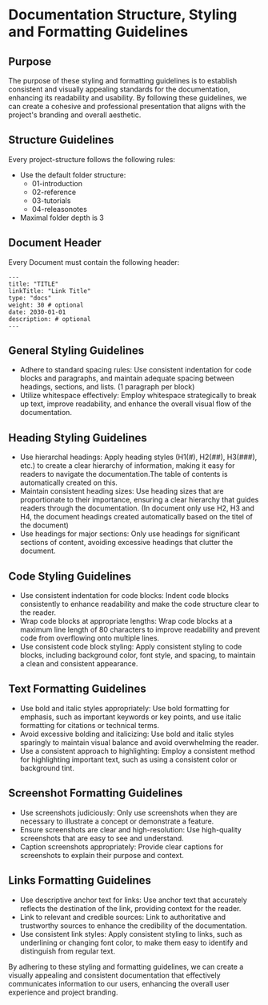 # Documentation Structure, Styling and Formatting Guidelines

## Purpose

The purpose of these styling and formatting guidelines is to establish consistent and visually appealing standards for the documentation, enhancing its readability and usability. By following these guidelines, we can create a cohesive and professional presentation that aligns with the project's branding and overall aesthetic.

## Structure Guidelines

Every project-structure follows the following rules:
- Use the default folder structure:
  - 01-introduction
  - 02-reference
  - 03-tutorials
  - 04-releasonotes
- Maximal folder depth is 3

## Document Header

Every Document must contain the following header:

```
---
title: "TITLE"
linkTitle: "Link Title"
type: "docs"
weight: 30 # optional
date: 2030-01-01
description: # optional
---
```

## General Styling Guidelines

- Adhere to standard spacing rules: Use consistent indentation for code blocks and paragraphs, and maintain adequate spacing between headings, sections, and lists. (1 paragraph per block)
- Utilize whitespace effectively: Employ whitespace strategically to break up text, improve readability, and enhance the overall visual flow of the documentation.

## Heading Styling Guidelines

- Use hierarchal headings: Apply heading styles (H1(#), H2(##), H3(###), etc.) to create a clear hierarchy of information, making it easy for readers to navigate the documentation.The table of contents is automatically created on this.
- Maintain consistent heading sizes: Use heading sizes that are proportionate to their importance, ensuring a clear hierarchy that guides readers through the documentation. (In document only use H2, H3 and H4, the document headings created automatically based on the titel of the document)
- Use headings for major sections: Only use headings for significant sections of content, avoiding excessive headings that clutter the document.

## Code Styling Guidelines

- Use consistent indentation for code blocks: Indent code blocks consistently to enhance readability and make the code structure clear to the reader.
- Wrap code blocks at appropriate lengths: Wrap code blocks at a maximum line length of 80 characters to improve readability and prevent code from overflowing onto multiple lines.
- Use consistent code block styling: Apply consistent styling to code blocks, including background color, font style, and spacing, to maintain a clean and consistent appearance.

## Text Formatting Guidelines

- Use bold and italic styles appropriately: Use bold formatting for emphasis, such as important keywords or key points, and use italic formatting for citations or technical terms.
- Avoid excessive bolding and italicizing: Use bold and italic styles sparingly to maintain visual balance and avoid overwhelming the reader.
- Use a consistent approach to highlighting: Employ a consistent method for highlighting important text, such as using a consistent color or background tint.

## Screenshot Formatting Guidelines

- Use screenshots judiciously: Only use screenshots when they are necessary to illustrate a concept or demonstrate a feature.
- Ensure screenshots are clear and high-resolution: Use high-quality screenshots that are easy to see and understand.
- Caption screenshots appropriately: Provide clear captions for screenshots to explain their purpose and context.

## Links Formatting Guidelines

- Use descriptive anchor text for links: Use anchor text that accurately reflects the destination of the link, providing context for the reader.
- Link to relevant and credible sources: Link to authoritative and trustworthy sources to enhance the credibility of the documentation.
- Use consistent link styles: Apply consistent styling to links, such as underlining or changing font color, to make them easy to identify and distinguish from regular text.

By adhering to these styling and formatting guidelines, we can create a visually appealing and consistent documentation that effectively communicates information to our users, enhancing the overall user experience and project branding.